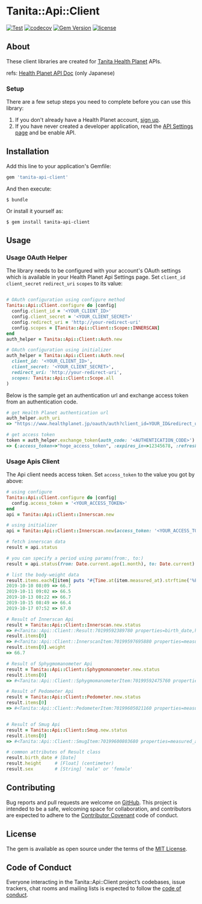 # Tanita::Api::Client

[![Test](https://github.com/koshilife/tanita-api-ruby-client/workflows/Test/badge.svg)](https://github.com/koshilife/tanita-api-ruby-client/actions?query=workflow%3ATest)
[![codecov](https://codecov.io/gh/koshilife/tanita-api-ruby-client/branch/master/graph/badge.svg)](https://codecov.io/gh/koshilife/tanita-api-ruby-client)
[![Gem Version](https://badge.fury.io/rb/tanita-api-client.svg)](http://badge.fury.io/rb/tanita-api-client)
[![license](https://img.shields.io/github/license/koshilife/tanita-api-ruby-client)](https://github.com/koshilife/tanita-api-ruby-client/blob/master/LICENSE.txt)

## About

These client libraries are created for [Tanita Health Planet](https://www.healthplanet.jp/) APIs.

refs: [Health Planet API Doc](https://www.healthplanet.jp/apis/api.html) (only Japanese)

### Setup

There are a few setup steps you need to complete before you can use this library:

1. If you don't already have a Health Planet account, [sign up](https://www.healthplanet.jp/entry_agreement.do).
2. If you have never created a developer application, read the [API Settings page](https://www.healthplanet.jp/apis_account.do) and be enable API.

## Installation

Add this line to your application's Gemfile:

```ruby
gem 'tanita-api-client'
```

And then execute:

    $ bundle

Or install it yourself as:

    $ gem install tanita-api-client

## Usage

### Usage OAuth Helper

The library needs to be configured with your account's OAuth settings which is available in your Health Planet Api Settings page.
Set `client_id` `client_secret` `redirect_uri` `scopes` to its value:

```ruby

# OAuth configuration using configure method
Tanita::Api::Client.configure do |config|
  config.client_id = '<YOUR_CLIENT_ID>'
  config.client_secret = '<YOUR_CLIENT_SECRET>'
  config.redirect_uri = 'http://your-redirect-uri'
  config.scopes = [Tanita::Api::Client::Scope::INNERSCAN]
end
auth_helper = Tanita::Api::Client::Auth.new

# OAuth configuration using initializer
auth_helper = Tanita::Api::Client::Auth.new(
  client_id: '<YOUR_CLIENT_ID>',
  client_secret: '<YOUR_CLIENT_SECRET>',
  redirect_uri: 'http://your-redirect-uri',
  scopes: Tanita::Api::Client::Scope.all
)
```

Below is the sample get an authentication url and exchange access token from an authentication code.

```ruby
# get Health Planet authentication url
auth_helper.auth_uri
=> "https://www.healthplanet.jp/oauth/auth?client_id=YOUR_ID&redirect_uri=http%3A%2F%2F127.0.0.1%2Fcallback&scope=innerscan&response_type=code"

# get access token
token = auth_helper.exchange_token(auth_code: '<AUTHENTICATION_CODE>')
=> {:access_token=>"hoge_access_token", :expires_in=>12345678, :refresh_token=>"hoge_refresh_token"}
```

### Usage Apis Client

The Api client needs access token.
Set `access_token` to the value you got by above:

```ruby
# using configure
Tanita::Api::Client.configure do |config|
  config.access_token = '<YOUR_ACCESS_TOKEN>'
end
api = Tanita::Api::Client::Innerscan.new

# using initializer
api = Tanita::Api::Client::Innerscan.new(access_token: '<YOUR_ACCESS_TOKEN>')

# fetch innerscan data
result = api.status

# you can specify a period using params(from:, to:)
result = api.status(from: Date.current.ago(1.month), to: Date.current)

# list the body-weight data
result.items.each{|item| puts "#{Time.at(item.measured_at).strftime('%F %R')} => #{item.weight}" }
2019-10-10 08:09 => 66.7
2019-10-11 09:02 => 66.5
2019-10-13 08:22 => 66.7
2019-10-15 08:49 => 66.4
2019-10-17 07:52 => 67.0

# Result of Innerscan Api
result = Tanita::Api::Client::Innerscan.new.status
=> #<Tanita::Api::Client::Result:70199592389780 properties=birth_date,height,sex,items>
result.items[0]
=> #<Tanita::Api::Client::InnerscanItem:70199597695880 properties=measured_at,registered_at,model,weight,body_fat,muscle_mass,physique_rating,visceral_fat_rating,basal_metabolic_rate,metabolic_age,bone_mass>
result.items[0].weight
=> 66.7

# Result of Sphygmomanometer Api
result = Tanita::Api::Client::Sphygmomanometer.new.status
result.items[0]
=> #<Tanita::Api::Client::SphygmomanometerItem:70199592475760 properties=measured_at,registered_at,model,maximal_pressure,minimal_pressure,pulse>

# Result of Pedometer Api
result = Tanita::Api::Client::Pedometer.new.status
result.items[0]
=> #<Tanita::Api::Client::PedometerItem:70199605021160 properties=measured_at,registered_at,model,steps,exercise,calories>


# Result of Smug Api
result = Tanita::Api::Client::Smug.new.status
result.items[0]
=> #<Tanita::Api::Client::SmugItem:70199600803680 properties=measured_at,registered_at,model,urinary_sugar>

# common attributes of Result class
result.birth_date # [Date]
result.height     # [Float] (centimeter)
result.sex        # [String] 'male' or 'female'
```

## Contributing

Bug reports and pull requests are welcome on [GitHub](https://github.com/koshilife/tanita-api-ruby-client). This project is intended to be a safe, welcoming space for collaboration, and contributors are expected to adhere to the [Contributor Covenant](http://contributor-covenant.org) code of conduct.

## License

The gem is available as open source under the terms of the [MIT License](https://opensource.org/licenses/MIT).

## Code of Conduct

Everyone interacting in the Tanita::Api::Client project’s codebases, issue trackers, chat rooms and mailing lists is expected to follow the [code of conduct](https://github.com/koshilife/tanita-api-ruby-client/blob/master/CODE_OF_CONDUCT.md).

